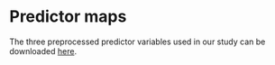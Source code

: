 # Predictor maps
The three preprocessed predictor variables used in our study can be downloaded [here][1].

[1]:https://drive.google.com/file/d/18qYdHw9R-7y2imcVKHMKXhEjxtA6A1Bw/view?usp=sharing